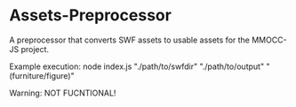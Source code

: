 # Assets-Preprocessor

A preprocessor that converts SWF assets to usable assets for the MMOCC-JS project.

Example execution: node index.js "./path/to/swfdir" "./path/to/output" "(furniture/figure)"

Warning: NOT FUCNTIONAL!